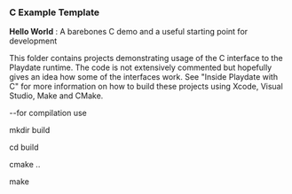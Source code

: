 ### C Example Template 
**Hello World** : A barebones C demo and a useful starting point for development

This folder contains projects demonstrating usage of the C interface to the Playdate runtime. The code is not extensively commented but hopefully gives an idea how some of the interfaces work. See "Inside Playdate with C" for more information on how to build these projects using Xcode, Visual Studio, Make and CMake.

--for compilation use

mkdir build

cd build

cmake ..

make


